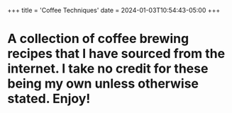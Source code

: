 +++
title = 'Coffee Techniques'
date = 2024-01-03T10:54:43-05:00
+++
# A collection of coffee brewing recipes that I have sourced from the internet. I take no credit for these being my own unless otherwise stated. Enjoy!
